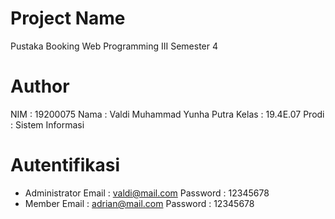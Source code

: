 # Project Name
  Pustaka Booking Web Programming III
  Semester 4

# Author
  NIM   : 19200075
  Nama  : Valdi Muhammad Yunha Putra
  Kelas : 19.4E.07
  Prodi : Sistem Informasi

# Autentifikasi
  * Administrator
    Email : valdi@mail.com
    Password : 12345678
  * Member
    Email : adrian@mail.com
    Password : 12345678 